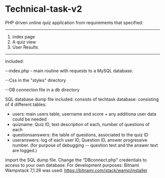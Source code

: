 # Technical-task-v2

PHP driven online quiz application from requirements that specified:

________________________________________________________________________________________________________________________________________
1. index page
2. A  quiz view
3. User Results
_________________________________________________________________________________________________________________________________________

included:

--index.php - main routine with requests to a MySQL database.

--Css in the "styles" directory

--DB connecton file in a db directory


SQL database dump file included: consists of techtask database: consisting of 4 different tables:
- users: main users table, username and score + any additiona user data could be needed
- quizname: Quiz ID, text description of each, number of questions of each
- questionsanswers: the table of questions, associated to the quiz ID
- useranswers: log of each user ID, Question ID, answer progressive number. 
 (for purpose of debugging -- question text and the answer text are logged.) 

 import the SQL dump file. Change the “DBconnect.php” credentials to access to your own database.
 For development purposes: Bitnami Wampstack 7,1.26 was used: https://bitnami.com/stack/wamp/installer
 
 
